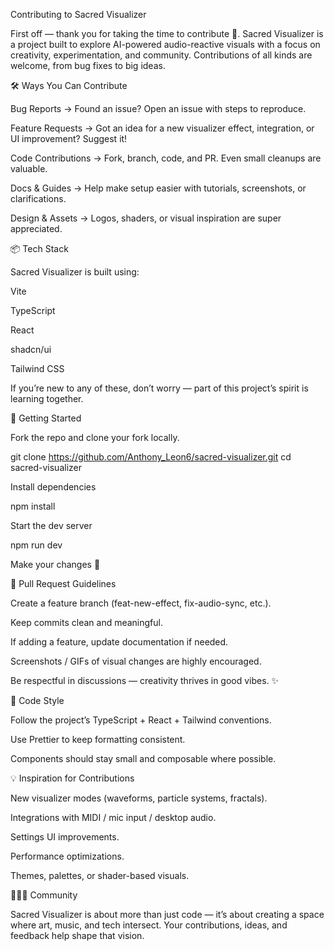 Contributing to Sacred Visualizer

First off — thank you for taking the time to contribute 🙏. Sacred Visualizer is a project built to explore AI-powered audio-reactive visuals with a focus on creativity, experimentation, and community. Contributions of all kinds are welcome, from bug fixes to big ideas.

🛠 Ways You Can Contribute

Bug Reports → Found an issue? Open an issue
 with steps to reproduce.

Feature Requests → Got an idea for a new visualizer effect, integration, or UI improvement? Suggest it!

Code Contributions → Fork, branch, code, and PR. Even small cleanups are valuable.

Docs & Guides → Help make setup easier with tutorials, screenshots, or clarifications.

Design & Assets → Logos, shaders, or visual inspiration are super appreciated.

📦 Tech Stack

Sacred Visualizer is built using:

Vite

TypeScript

React

shadcn/ui

Tailwind CSS

If you’re new to any of these, don’t worry — part of this project’s spirit is learning together.

🚀 Getting Started

Fork the repo and clone your fork locally.

git clone https://github.com/Anthony_Leon6/sacred-visualizer.git
cd sacred-visualizer


Install dependencies

npm install


Start the dev server

npm run dev


Make your changes 🎨

🔀 Pull Request Guidelines

Create a feature branch (feat-new-effect, fix-audio-sync, etc.).

Keep commits clean and meaningful.

If adding a feature, update documentation if needed.

Screenshots / GIFs of visual changes are highly encouraged.

Be respectful in discussions — creativity thrives in good vibes. ✨

🌌 Code Style

Follow the project’s TypeScript + React + Tailwind conventions.

Use Prettier
 to keep formatting consistent.

Components should stay small and composable where possible.

💡 Inspiration for Contributions

New visualizer modes (waveforms, particle systems, fractals).

Integrations with MIDI / mic input / desktop audio.

Settings UI improvements.

Performance optimizations.

Themes, palettes, or shader-based visuals.

🧑‍🤝‍🧑 Community

Sacred Visualizer is about more than just code — it’s about creating a space where art, music, and tech intersect. Your contributions, ideas, and feedback help shape that vision.
